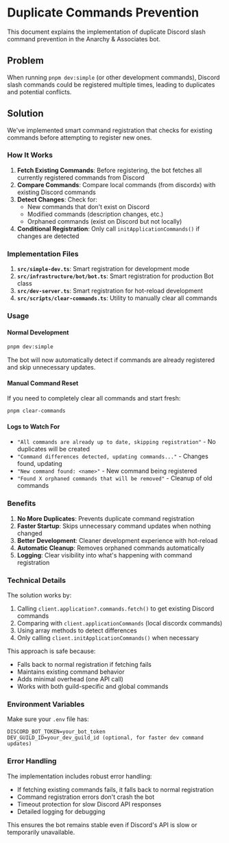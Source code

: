 # Duplicate Commands Prevention

This document explains the implementation of duplicate Discord slash command prevention in the Anarchy & Associates bot.

## Problem

When running `pnpm dev:simple` (or other development commands), Discord slash commands could be registered multiple times, leading to duplicates and potential conflicts.

## Solution

We've implemented smart command registration that checks for existing commands before attempting to register new ones.

### How It Works

1. **Fetch Existing Commands**: Before registering, the bot fetches all currently registered commands from Discord
2. **Compare Commands**: Compare local commands (from discordx) with existing Discord commands
3. **Detect Changes**: Check for:
   - New commands that don't exist on Discord
   - Modified commands (description changes, etc.)
   - Orphaned commands (exist on Discord but not locally)
4. **Conditional Registration**: Only call `initApplicationCommands()` if changes are detected

### Implementation Files

1. **`src/simple-dev.ts`**: Smart registration for development mode
2. **`src/infrastructure/bot/bot.ts`**: Smart registration for production Bot class
3. **`src/dev-server.ts`**: Smart registration for hot-reload development
4. **`src/scripts/clear-commands.ts`**: Utility to manually clear all commands

### Usage

#### Normal Development
```bash
pnpm dev:simple
```
The bot will now automatically detect if commands are already registered and skip unnecessary updates.

#### Manual Command Reset
If you need to completely clear all commands and start fresh:
```bash
pnpm clear-commands
```

#### Logs to Watch For
- `"All commands are already up to date, skipping registration"` - No duplicates will be created
- `"Command differences detected, updating commands..."` - Changes found, updating
- `"New command found: <name>"` - New command being registered
- `"Found X orphaned commands that will be removed"` - Cleanup of old commands

### Benefits

1. **No More Duplicates**: Prevents duplicate command registration
2. **Faster Startup**: Skips unnecessary command updates when nothing changed
3. **Better Development**: Cleaner development experience with hot-reload
4. **Automatic Cleanup**: Removes orphaned commands automatically
5. **Logging**: Clear visibility into what's happening with command registration

### Technical Details

The solution works by:

1. Calling `client.application?.commands.fetch()` to get existing Discord commands
2. Comparing with `client.applicationCommands` (local discordx commands)
3. Using array methods to detect differences
4. Only calling `client.initApplicationCommands()` when necessary

This approach is safe because:
- Falls back to normal registration if fetching fails
- Maintains existing command behavior
- Adds minimal overhead (one API call)
- Works with both guild-specific and global commands

### Environment Variables

Make sure your `.env` file has:
```
DISCORD_BOT_TOKEN=your_bot_token
DEV_GUILD_ID=your_dev_guild_id (optional, for faster dev command updates)
```

### Error Handling

The implementation includes robust error handling:
- If fetching existing commands fails, it falls back to normal registration
- Command registration errors don't crash the bot
- Timeout protection for slow Discord API responses
- Detailed logging for debugging

This ensures the bot remains stable even if Discord's API is slow or temporarily unavailable.